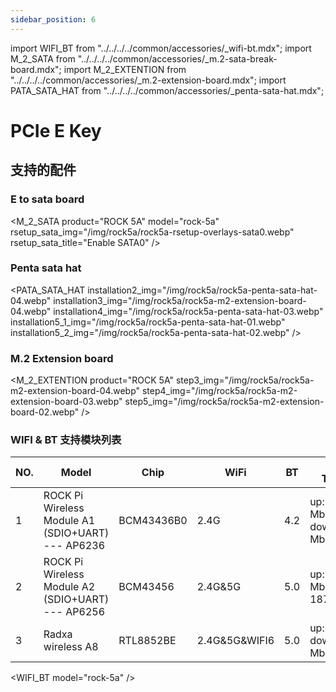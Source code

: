 ```yaml
---
sidebar_position: 6
---
```


import WIFI_BT from "../../../../common/accessories/\_wifi-bt.mdx";
import M_2_SATA from "../../../../common/accessories/\_m.2-sata-break-board.mdx";
import M_2_EXTENTION from "../../../../common/accessories/\_m.2-extension-board.mdx";
import PATA_SATA_HAT from "../../../../common/accessories/\_penta-sata-hat.mdx";

# PCIe E Key

## 支持的配件

### E to sata board

<M_2_SATA product="ROCK 5A" model="rock-5a" rsetup_sata_img="/img/rock5a/rock5a-rsetup-overlays-sata0.webp" rsetup_sata_title="Enable SATA0" />

### Penta sata hat

<PATA_SATA_HAT installation2_img="/img/rock5a/rock5a-penta-sata-hat-04.webp" installation3_img="/img/rock5a/rock5a-m2-extension-board-04.webp" installation4_img="/img/rock5a/rock5a-penta-sata-hat-03.webp" installation5_1_img="/img/rock5a/rock5a-penta-sata-hat-01.webp" installation5_2_img="/img/rock5a/rock5a-penta-sata-hat-02.webp" />

### M.2 Extension board

<M_2_EXTENTION product="ROCK 5A" step3_img="/img/rock5a/rock5a-m2-extension-board-04.webp" step4_img="/img/rock5a/rock5a-m2-extension-board-03.webp" step5_img="/img/rock5a/rock5a-m2-extension-board-02.webp" />

### WIFI & BT 支持模块列表

| NO. | Model                                               | Chip        | WiFi          | BT  | WIFI Throughput                       | Remark |
| --- | --------------------------------------------------- | ----------- | ------------- | --- | ------------------------------------- | ------ |
| 1   | ROCK Pi Wireless Module A1 (SDIO+UART) --- AP6236   | BCM43436B0  | 2.4G          | 4.2 | up:23.5 Mbits/sec down:40.4 Mbits/sec |        |
| 2   | ROCK Pi Wireless Module A2 (SDIO+UART) --- AP6256   | BCM43456    | 2.4G&5G       | 5.0 | up:196 Mbits/sec down: 187 Mbits/sec  |        |
| 3   | Radxa wireless A8                                   | RTL8852BE   | 2.4G&5G&WIFI6 | 5.0 | up:600Mbits/sec down:900 Mbits/sec    |        |

<WIFI_BT model="rock-5a" />
